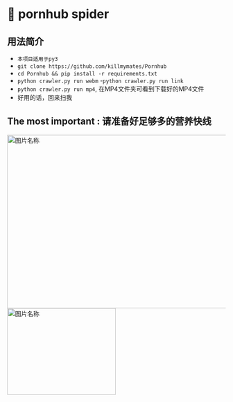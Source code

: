 #  pornhub spider

## 用法简介

- ```本项目适用于py3```
- ```git clone https://github.com/killmymates/Pornhub ```
- ```cd Pornhub && pip install -r requirements.txt```
- ```python crawler.py run webm```
-```python crawler.py run link```
- ```python crawler.py run mp4```, 在MP4文件夹可看到下载好的MP4文件
- 好用的话，回来扫我 

## The most important : 请准备好足够多的营养快线

 <img src="https://github.com/xiyouMc/PornHubBot/blob/master/img/WebHubCode2.png?raw=true" width = "700" height = "400" alt="图片名称" align=center /> 
<img src="https://github.com/killmymates/Pornhub/blob/master/img/zhifubao.img?raw=true" width = "250" height = "200" alt="图片名称" align=center />
